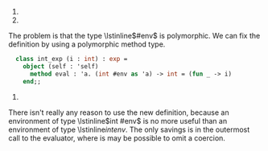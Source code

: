1.
1.
  
  The problem is that the type \lstinline$#env$ is polymorphic.
  We can fix the definition by using a polymorphic method type.
  
```ocaml
  class int_exp (i : int) : exp =
    object (self : 'self)
      method eval : 'a. (int #env as 'a) -> int = (fun _ -> i)
    end;;
```
  
1.
  
  There isn't really any reason to use the new definition, because 
  an environment of type \lstinline$int #env$ is no more useful than
  an environment of type \lstinline$int env$.  The only savings is
  in the outermost call to the evaluator, where is may be possible
  to omit a coercion.

